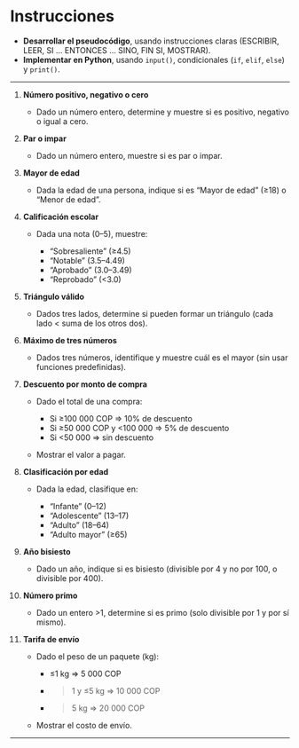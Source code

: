 # Instrucciones
  - **Desarrollar el pseudocódigo**, usando instrucciones claras (ESCRIBIR, LEER, SI … ENTONCES … SINO, FIN SI, MOSTRAR).
  -  **Implementar en Python**, usando `input()`, condicionales (`if`, `elif`, `else`) y `print()`.

---

1. **Número positivo, negativo o cero**

   * Dado un número entero, determine y muestre si es positivo, negativo o igual a cero.

2. **Par o impar**

   * Dado un número entero, muestre si es par o impar.

3. **Mayor de edad**

   * Dada la edad de una persona, indique si es “Mayor de edad” (≥18) o “Menor de edad”.

4. **Calificación escolar**

   * Dada una nota (0–5), muestre:

     * “Sobresaliente” (≥4.5)
     * “Notable” (3.5–4.49)
     * “Aprobado” (3.0–3.49)
     * “Reprobado” (<3.0)

5. **Triángulo válido**

   * Dados tres lados, determine si pueden formar un triángulo (cada lado < suma de los otros dos).

6. **Máximo de tres números**

   * Dados tres números, identifique y muestre cuál es el mayor (sin usar funciones predefinidas).

7. **Descuento por monto de compra**

   * Dado el total de una compra:

     * Si ≥100 000 COP ⇒ 10% de descuento
     * Si ≥50 000 COP y <100 000 ⇒ 5% de descuento
     * Si <50 000 ⇒ sin descuento
   * Mostrar el valor a pagar.

8. **Clasificación por edad**

   * Dada la edad, clasifique en:

     * “Infante” (0–12)
     * “Adolescente” (13–17)
     * “Adulto” (18–64)
     * “Adulto mayor” (≥65)


9. **Año bisiesto**

    * Dado un año, indique si es bisiesto (divisible por 4 y no por 100, o divisible por 400).

10. **Número primo**

    * Dado un entero >1, determine si es primo (solo divisible por 1 y por sí mismo).

11. **Tarifa de envío**

    * Dado el peso de un paquete (kg):

      * ≤1 kg ⇒ 5 000 COP
      * > 1 y ≤5 kg ⇒ 10 000 COP
      * > 5 kg ⇒ 20 000 COP
    * Mostrar el costo de envío.

---
